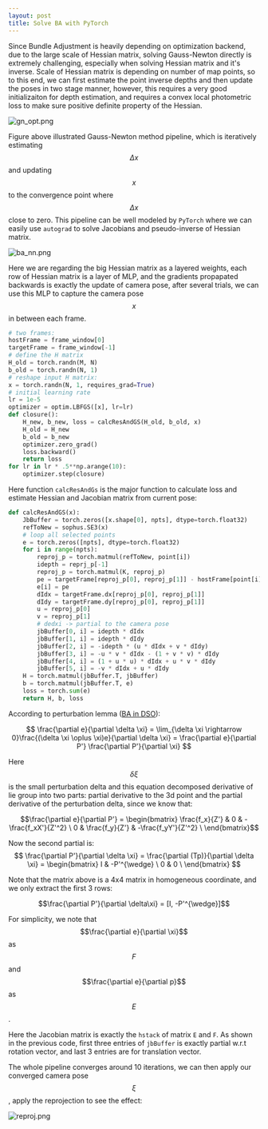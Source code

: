 ```yaml
---
layout: post
title: Solve BA with PyTorch
---
```


Since Bundle Adjustment is heavily depending on optimization backend, due to the large scale of Hessian matrix, solving Gauss-Newton directly is extremely challenging, especially when solving Hessian matrix and it's inverse. Scale of Hessian matrix is depending on number of map points, so to this end, we can first estimate the point inverse depths and then update the poses in two stage manner, however, this requires a very good initializaiton for depth estimation, and requires a convex local photometric loss to make sure positive definite property of the Hessian.

![gn_opt.png]({{site.baseurl}}/images/gn_opt.png)

Figure above illustrated Gauss-Newton method pipeline, which is iteratively estimating $$\Delta x$$ and updating $$x$$ to the convergence point where $$\Delta x$$ close to zero. This pipeline can be well modeled by `PyTorch` where we can easily use `autograd` to solve Jacobians and pseudo-inverse of Hessian matrix.

![ba_nn.png]({{site.baseurl}}/images/ba_nn.png)

Here we are regarding the big Hessian matrix as a layered weights, each row of Hessian matrix is a layer of MLP, and the gradients propapated backwards is exactly the update of camera pose, after several trials, we can use this MLP to capture the camera pose $$x$$ in between each frame.

```python
# two frames:
hostFrame = frame_window[0]
targetFrame = frame_window[-1]
# define the H matrix
H_old = torch.randn(M, N)
b_old = torch.randn(N, 1)
# reshape input H matrix:
x = torch.randn(N, 1, requires_grad=True)
# initial learning rate
lr = 1e-5
optimizer = optim.LBFGS([x], lr=lr)
def closure():
    H_new, b_new, loss = calcResAndGS(H_old, b_old, x)
    H_old = H_new
    b_old = b_new
    optimizer.zero_grad()
    loss.backward()
    return loss
for lr in lr * .5**np.arange(10):
    optimizer.step(closure)
```

Here function `calcResAndGs` is the major function to calculate loss and estimate Hessian and Jacobian matrix from current pose:

```python
def calcResAndGS(x):
    JbBuffer = torch.zeros([x.shape[0], npts], dtype=torch.float32)
    refToNew = sophus.SE3(x)
    # loop all selected points
    e = torch.zeros([npts], dtype=torch.float32)
    for i in range(npts):
        reproj_p = torch.matmul(refToNew, point[i])
        idepth = reprj_p[-1]
        reproj_p = torch.matmul(K, reproj_p)
        pe = targetFrame[reproj_p[0], reproj_p[1]] - hostFrame[point[i][0], point[i][1]]
        e[i] = pe
        dIdx = targetFrame.dx[reproj_p[0], reproj_p[1]]
        dIdy = targetFrame.dy[reproj_p[0], reproj_p[1]]
        u = reproj_p[0]
        v = reproj_p[1]
        # dedxi -> partial to the camera pose
        jbBuffer[0, i] = idepth * dIdx
        jbBuffer[1, i] = idepth * dIdy
        jbBuffer[2, i] = -idepth * (u * dIdx + v * dIdy)
        jbBuffer[3, i] = -u * v * dIdx - (1 + v * v) * dIdy
        jbBuffer[4, i] = (1 + u * u) * dIdx + u * v * dIdy
        jbBuffer[5, i] = -v * dIdx + u * dIdy
    H = torch.matmul(jbBuffer.T, jbBuffer)
    b = torch.matmul(jbBuffer.T, e)
    loss = torch.sum(e)
    return H, b, loss
 ```

According to perturbation lemma ([BA in DSO](https://rancheng.github.io/Bundle-Adjustment-DSO/)):

$$ \frac{\partial e}{\partial \delta \xi} = \lim_{\delta \xi \rightarrow 0}\frac{(\delta \xi \oplus \xi)e}{\partial \delta \xi} = \frac{\partial e}{\partial P'} \frac{\partial P'}{\partial \xi} $$

Here $$\delta \xi$$ is the small perturbation delta and this equation decomposed derivative of lie group into two parts: partial derivative to the 3d point and the partial derivative of the perturbation delta, since we know that:

$$\frac{\partial e}{\partial P'} = \begin{bmatrix} \frac{f_x}{Z'} & 0 & -\frac{f_xX'}{Z'^2} \ 0 & \frac{f_y}{Z'} & -\frac{f_yY'}{Z'^2} \
\end{bmatrix}$$

Now the second partial is: $$ \frac{\partial P'}{\partial \delta \xi} = \frac{\partial (Tp)}{\partial \delta \xi} = \begin{bmatrix} I & -P'^{\wedge} \ 0 & 0 \
\end{bmatrix} $$

Note that the matrix above is a 4x4 matrix in homogeneous coordinate, and we only extract the first 3 rows:

$$\frac{\partial P'}{\partial \delta\xi} = [I, -P'^{\wedge}]$$

For simplicity, we note that $$\frac{\partial e}{\partial \xi}$$ as $$F$$ and $$\frac{\partial e}{\partial p}$$ as $$E$$.

Here the Jacobian matrix is exactly the `hstack` of matrix `E` and `F`. As shown in the previous code, first three entries of `jbBuffer` is exactly partial w.r.t rotation vector, and last 3 entries are for translation vector.

The whole pipeline converges around 10 iterations, we can then apply our converged camera pose $$\xi$$, apply the reprojection to see the effect:

![reproj.png]({{site.baseurl}}/images/reproj.png)
